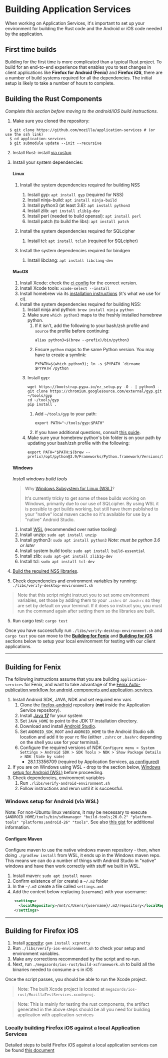 # Building Application Services

When working on Application Services, it's important to set up your environment for building the Rust code and the Android or iOS code needed by the application.

## First time builds

Building for the first time is more complicated than a typical Rust project.
To build for an end-to-end experience that enables you to test changes in
client applications like **Firefox for Android (Fenix)** and **Firefox iOS**, there are a number of build
systems required for all the dependencies. The initial setup is likely to take
a number of hours to complete.


## Building the Rust Components

*Complete this section before moving to the android/iOS build instructions.*
1. Make sure you cloned the repository:
  ```shell
    $ git clone https://github.com/mozilla/application-services # (or use the ssh link)
    $ cd application-services
    $ git submodule update --init --recursive
  ```
2. Install Rust: install [via rustup](https://www.rust-lang.org/tools/install)
3. Install your system dependencies:

    #### Linux
    1. Install the system dependencies required for building NSS
        1. Install gyp: `apt install gyp` (required for NSS)
        1. Install ninja-build: `apt install ninja-build`
        1. Install python3 (at least 3.6): `apt install python3`
        1. Install zlib: `apt install zlib1g-dev`
        1. Install perl (needed to build openssl): `apt install perl`
        1. Install patch (to build the libs): `apt install patch`

    1. Install the system dependencies required for SQLcipher
        1. Install tcl: `apt install tclsh` (required for SQLcipher)

    1. Install the system dependencies required for bindgen
        1. Install libclang: `apt install libclang-dev`

    #### MacOS
    1. Install Xcode: check the [ci config](https://github.com/mozilla/application-services/blob/main/.circleci/config.yml) for the correct version.
    1. Install Xcode tools: `xcode-select --install`
    1. Install homebrew via its [installation instructions](https://brew.sh/) (it's what we use for ci).
    1. Install the system dependencies required for building NSS:
        1. Install ninja and python: `brew install ninja python`
        1. Make sure `which python3` maps to the freshly installed homebrew python.
            1. If it isn't, add the following to your bash/zsh profile and `source` the profile before continuing:
                ```shell
                alias python3=$(brew --prefix)/bin/python3
                ```
            1. Ensure `python` maps to the same Python version. You may have to
               create a symlink:
               ```shell
               PYPATH=$(which python3); ln -s $PYPATH `dirname $PYPATH`/python
               ```
        1. Install gyp:
            ```shell
            wget https://bootstrap.pypa.io/ez_setup.py -O - | python3 -
            git clone https://chromium.googlesource.com/external/gyp.git ~/tools/gyp
            cd ~/tools/gyp
            pip install .
            ```
            1. Add `~/tools/gyp` to your path:
               ```shell
               export PATH="~/tools/gyp:$PATH"
               ```
            1. If you have additional questions, consult [this guide](https://github.com/mogemimi/pomdog/wiki/How-to-Install-GYP).
        1. Make sure your homebrew python's bin folder is on your path by updating your bash/zsh profile with the following:
            ```shell
            export PATH="$PATH:$(brew --prefix)/opt/python@3.9/Frameworks/Python.framework/Versions/3.9/bin"
            ```
    #### Windows
    *Install windows build tools*

    > Why [Windows Subsystem for Linux (WSL)](https://docs.microsoft.com/en-us/windows/wsl/about)?
    >
    > It's currently tricky to get some of these builds working on Windows, primarily due to our use of SQLcipher. By using WSL it is possible to get builds working, but still have them published to your "native" local maven cache so it's available for use by a "native" Android Studio.

    1. Install [WSL](https://docs.microsoft.com/en-us/windows/wsl/about) (recommended over native tooling)
    1. Install unzip: `sudo apt install unzip`
    1. Install python3: `sudo apt install python3` *Note: must be python 3.6 or later*
    1. Install system build tools: `sudo apt install build-essential`
    1. Install zlib: `sudo apt-get install zlib1g-dev`
    1. Install tcl: `sudo apt install tcl-dev`

4. [Build the required NSS libraries](https://github.com/mozilla/application-services/blob/main/libs/README.md).
4. Check dependencies and environment variables by running: `./libs/verify-desktop-environment.sh`
  > Note that this script might instruct you to set some environment variables, set those by adding them to your
  `.zshrc` or `.bashrc` so they are set by default on your terminal. If it does so instruct you, you must
  run the command again after setting them so the libraries are built.
5. Run cargo test: `cargo test`

Once you have successfully run `./libs/verify-desktop-environment.sh` and `cargo test` you can move to the [**Building for Fenix**](building.md#building-for-fenix) and [**Building for iOS**](building.md#building-for-firefox-ios) sections below to setup your local environment for testing with our client applications.

---

## Building for Fenix
The following instructions assume that you are building `application-services` for Fenix, and want to take advantage of the
[Fenix Auto-publication workflow for android-components and application-services](howtos/locally-published-components-in-fenix.md).

1. Install Android SDK, JAVA, NDK and set required env vars
   1. Clone the [firefox-android](https://github.com/mozilla-mobile/firefox-android) repository (**not** inside the Application Service repository).
   1. Install [Java **17**](https://www.oracle.com/java/technologies/downloads/#java17) for your system
   1. Set `JAVA_HOME` to point to the JDK 17 installation directory.
   1. Download and install [Android Studio](https://developer.android.com/studio/#downloads).
   1. Set `ANDROID_SDK_ROOT` and `ANDROID_HOME` to the Android Studio sdk location and add it to your rc file (either `.zshrc` or `.bashrc` depending on the shell you use for your terminal).
   1. Configure the required versions of NDK
  `Configure menu > System Settings > Android SDK > SDK Tools > NDK > Show Package Details > NDK (Side by side)`
        - 28.1.13356709 (required by Application Services, [as configured](https://github.com/mozilla/application-services/blob/main/build.gradle#L33))
1. If you are on Windows using WSL - drop to the section below, [Windows setup
for Android (WSL)](building.md#windows-setup-for-android-via-wsl) before proceeding.
1. Check dependencies, environment variables
   1. Run `./libs/verify-android-environment.sh`
   2. Follow instructions and rerun until it is successful.


### Windows setup for Android (via WSL)

Note: For non-Ubuntu linux versions, it may be necessary to execute `$ANDROID_HOME/tools/bin/sdkmanager "build-tools;26.0.2" "platform-tools" "platforms;android-26" "tools"`. See also [this gist](https://gist.github.com/fdmnio/fd42caec2e5a7e93e12943376373b7d0) for additional information.

#### Configure Maven

Configure maven to use the native windows maven repository - then, when doing `./gradlew install` from WSL, it ends up in the Windows maven repo. This means we can do a number of things with Android Studio in "native" windows and have then work correctly with stuff we built in WSL.

1. Install maven: `sudo apt install maven`
1. Confirm existence of (or create) a `~/.m2` folder
1. In the `~/.m2` create a file called `settings.xml`
1. Add the content below replacing `{username}` with your username:
```xml
    <settings>
      <localRepository>/mnt/c/Users/{username}/.m2/repository</localRepository>
    </settings>
```
---

## Building for Firefox iOS

1. Install [xcpretty](https://github.com/xcpretty/xcpretty#installation): `gem install xcpretty`
1. Run `./libs/verify-ios-environment.sh` to check your setup and environment
variables.
1. Make any corrections recommended by the script and re-run.
2. Next, run `./megazords/ios-rust/build-xcframework.sh` to build all the binaries needed to consume a-s in iOS

Once the script passes, you should be able to run the Xcode project.
> Note: The built Xcode project is located at `megazords/ios-rust/MozillaTestServices.xcodeproj`.

> Note: This is mainly for testing the rust components, the artifact generated in the above steps should be all you need for building application with application-services



### Locally building Firefox iOS against a local Application Services

Detailed steps to build Firefox iOS against a local application services can be found [this document](./howtos/locally-published-components-in-firefox-ios.md)
